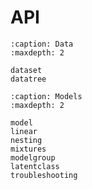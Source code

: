 # API

```{toctree}
:caption: Data
:maxdepth: 2

dataset
datatree
```

```{toctree}
:caption: Models
:maxdepth: 2

model
linear
nesting
mixtures
modelgroup
latentclass
troubleshooting
```
